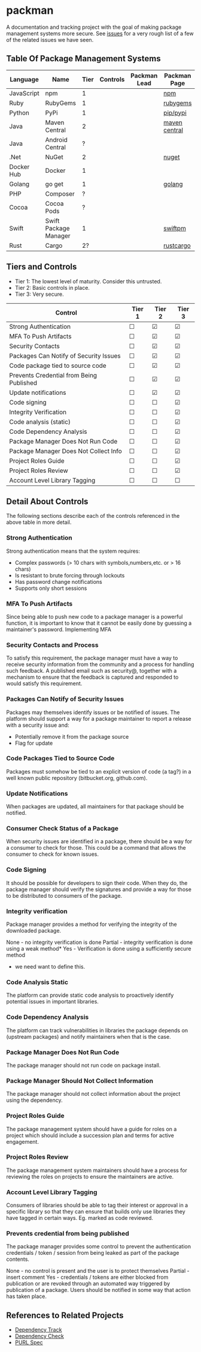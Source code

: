 # packman

A documentation and tracking project with the goal of making package management systems more secure.  See [issues](./ISSUES.md) for a very rough list of a few of the related issues we have seen.

## Table Of Package Management Systems

| Language | Name | Tier | Controls | Packman Lead | Packman Page | 
|----------|------|------|----------|--------------|--------------|
| JavaScript | npm | 1   |  |  | [npm](./npm.md) |
| Ruby       | RubyGems | 1 | | | [rubygems](./rubygems.md)|
| Python     | PyPi     | 1 | |  | [pip/pypi](./pypi.md)|
| Java       | Maven Central | 2 | | | [maven central](./mavencentral.md)|
| Java       | Android Central | ? | | | |
| .Net       | NuGet      | 2 | | |[nuget](./nuget.md)|
| Docker Hub | Docker     | 1 | | |
| Golang     | go get     | 1 | | | [golang](./golang.md)|
| PHP        | Composer   | ? | | |
| Cocoa      | Cocoa Pods | ? | | |
| Swift      | Swift Package Manager | 1 | | | [swiftpm](./swiftpm.md)|
| Rust       | Cargo      | 2? | | | [rustcargo](./rustcargo.md)|

## Tiers and Controls

* Tier 1:  The lowest level of maturity.  Consider this untrusted.
* Tier 2:  Basic controls in place.
* Tier 3:  Very secure.

| Control | Tier 1 | Tier 2 | Tier 3 |
|---------|--------|--------|--------|
| Strong Authentication | &#9744; | &#9745; | &#9745; |
| MFA To Push Artifacts | &#9744; | &#9745; | &#9745; |
| Security Contacts | &#9744; | &#9745; | &#9745; |
| Packages Can Notify of Security Issues | &#9744; | &#9745; | &#9745; |
| Code package tied to source code | &#9744; | &#9745; | &#9745;|
| Prevents Credential from Being Published | &#9744; | &#9745; | &#9745; |
| Update notifications | &#9744; | &#9745; | &#9745;|
| Code signing | &#9744; | &#9744; | &#9745; |
| Integrity Verification | &#9744; | &#9744; | &#9745; |
| Code analysis (static) | &#9744; | &#9744; | &#9745; |
| Code Dependency Analysis | &#9744; | &#9744; | &#9745; |
| Package Manager Does Not Run Code | &#9744; | &#9744; | &#9745; |
| Package Manager Does Not Collect Info | &#9744; | &#9744; | &#9745; |
| Project Roles Guide | &#9744; | &#9744; | &#9745; |
| Project Roles Review | &#9744; | &#9744; | &#9745; |
| Account Level Library Tagging | &#9744; | &#9744; | &#9744; |

## Detail About Controls

The following sections describe each of the controls referenced in the above table in more detail.

### Strong Authentication

Strong authentication means that the system requires: 
- Complex passwords (> 10 chars with symbols,numbers,etc. or > 16 chars)
- Is resistant to brute forcing through lockouts
- Has password change notifications
- Supports only short sessions

### MFA To Push Artifacts

Since being able to push new code to a package manager is a powerful function, it is important to know that it cannot be easily done by guessing a maintainer's password.  Implementing MFA 

### Security Contacts and Process

To satisfy this requirement, the package manager must have a way to receive security information from the community and a process for handling such feedback.  A published email such as security@, together with a mechanism to ensure that the feedback is captured and responded to would satisfy this requirement.

### Packages Can Notify of Security Issues

Packages may themselves identify issues or be notified of issues.  The platform should support a way for a package maintainer to report a release with a security issue and: 
- Potentially remove it from the package source
- Flag for update

### Code Packages Tied to Source Code

Packages must somehow be tied to an explicit version of code (a tag?) in a well known public repository (bitbucket.org, github.com).

### Update Notifications

When packages are updated, all maintainers for that package should be notified.

### Consumer Check Status of a Package

When security issues are identified in a package, there should be a way for a consumer to check for those.  This could be a command that allows the consumer to check for known issues.

### Code Signing

It should be possible for developers to sign their code.  When they do, the package manager should verify the signatures and provide a way for those to be distributed to consumers of the package.

### Integrity verification

Package manager provides a method for verifying the integrity of the downloaded package.

None - no integrity verification is done
Partial - integrity verification is done using a weak method*
Yes - Verification is done using a sufficiently secure method
* we need want to define this.

### Code Analysis Static

The platform can provide static code analysis to proactively identify potential issues in important libraries.

### Code Dependency Analysis

The platform can track vulnerabilities in libraries the package depends on (upstream packages) and notify maintainers when that is the case.

### Package Manager Does Not Run Code

The package manager should not run code on package install.

### Package Manager Should Not Collect Information

The package manager should not collect information about the project using the dependency.  

### Project Roles Guide

The package management system should have a guide for roles on a project which should include a succession plan and terms for active engagement.

### Project Roles Review

The package management system maintainers should have a process for reviewing the roles on projects to ensure the maintainers are active.

### Account Level Library Tagging

Consumers of libraries should be able to tag their interest or approval in a specific library so that they can ensure that builds only use libraries they have tagged in certain ways.  Eg. marked as code reviewed.

### Prevents credential from being published

The package manager provides some control to prevent the authentication credentials / token / session from being leaked as part of the package contents.

None - no control is present and the user is to protect themselves
Partial - insert comment
Yes - credentials / tokens are either blocked from publication or are revoked through an automated way triggered by publication of a package. Users should be notified in some way that action has taken place.

## References to Related Projects

- [Dependency Track](https://www.owasp.org/index.php/OWASP_Dependency_Track_Project)
- [Dependency Check](https://www.owasp.org/index.php/OWASP_Dependency_Check)
- [PURL Spec](https://github.com/package-url/purl-spec)
